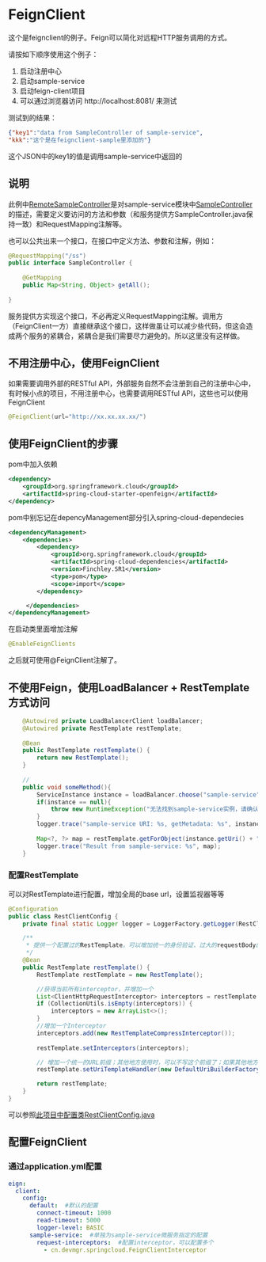 FeignClient
=======================
这个是feignclient的例子。Feign可以简化对远程HTTP服务调用的方式。

请按如下顺序使用这个例子：

1. 启动注册中心
2. 启动sample-service
3. 启动feign-client项目
4. 可以通过浏览器访问 http://localhost:8081/ 来测试

测试到的结果：

```json
{"key1":"data from SampleController of sample-service",
"kkk":"这个是在feignclient-sample里添加的"}
```
这个JSON中的key1的值是调用sample-service中返回的 

## 说明
此例中[RemoteSampleController](./src/main/java/cn/devmgr/springcloud/RemoteSampleController.java)是对sample-service模块中[SampleController](../sample-service/src/main/java/cn/devmgr/springcloud/SampleController.java)的描述，需要定义要访问的方法和参数（和服务提供方SampleController.java保持一致）和RequestMapping注解等。

也可以公共出来一个接口，在接口中定义方法、参数和注解，例如：

```java
@RequestMapping("/ss")
public interface SampleController {
    
    @GetMapping
    public Map<String, Object> getAll();
    
}
```

服务提供方实现这个接口，不必再定义RequestMapping注解。调用方（FeignClient一方）直接继承这个接口，这样做虽让可以减少些代码，但这会造成两个服务的紧耦合，紧耦合是我们需要尽力避免的。所以这里没有这样做。 

## 不用注册中心，使用FeignClient
如果需要调用外部的RESTful API，外部服务自然不会注册到自己的注册中心中，有时候小点的项目，不用注册中心，也需要调用RESTful API，这些也可以使用FeignClient

```java
@FeignClient(url="http://xx.xx.xx.xx/")
```
## 使用FeignClient的步骤
pom中加入依赖

```xml
<dependency>
    <groupId>org.springframework.cloud</groupId>
    <artifactId>spring-cloud-starter-openfeign</artifactId>
</dependency>
```
pom中别忘记在depencyManagement部分引入spring-cloud-dependecies

```xml
<dependencyManagement>
    <dependencies>
        <dependency>
            <groupId>org.springframework.cloud</groupId>
            <artifactId>spring-cloud-dependencies</artifactId>
            <version>Finchley.SR1</version>
            <type>pom</type>
            <scope>import</scope>
        </dependency>

     </dependencies>
</dependencyManagement>
```
在启动类里面增加注解

```java
@EnableFeignClients
```

之后就可使用@FeignClient注解了。

## 不使用Feign，使用LoadBalancer + RestTemplate方式访问

```java
    @Autowired private LoadBalancerClient loadBalancer;
    @Autowired private RestTemplate restTemplate;
    
    @Bean
    public RestTemplate restTemplate() {
        return new RestTemplate();
    }
 
    //
    public void someMethod(){
        ServiceInstance instance = loadBalancer.choose("sample-service");
        if(instance == null){
            throw new RuntimeException("无法找到sample-service实例，请确认服务是否启动。");
        }
        logger.trace("sample-service URI: %s, getMetadata: %s", instance.getUri(), instance.getMetadata());
        
        Map<?, ?> map = restTemplate.getForObject(instance.getUri() + "/ss", Map.class);
        logger.trace("Result from sample-service: %s", map);
    }
```
### 配置RestTemplate

可以对RestTemplate进行配置，增加全局的base url，设置监视器等等

```java
@Configuration
public class RestClientConfig {
    private final static Logger logger = LoggerFactory.getLogger(RestClientConfig.class);

    /**
     * 提供一个配置过的RestTemplate。可以增加统一的身份验证、过大的requestBody的压缩等等功能
     */
    @Bean
    public RestTemplate restTemplate() {
        RestTemplate restTemplate = new RestTemplate();

        //获得当前所有interceptor，并增加一个
        List<ClientHttpRequestInterceptor> interceptors = restTemplate.getInterceptors();
        if (CollectionUtils.isEmpty(interceptors)) {
            interceptors = new ArrayList<>();
        }
        //增加一个Interceptor
        interceptors.add(new RestTemplateCompressInterceptor());
        
        restTemplate.setInterceptors(interceptors);

        // 增加一个统一的URL前缀；其他地方使用时，可以不写这个前缀了；如果其他地方以http://开头会自动不用这个前缀
        restTemplate.setUriTemplateHandler(new DefaultUriBuilderFactory("http://localhost:8080"));

        return restTemplate;
    }
}
```

可以参照[此项目中配置类RestClientConfig.java](./src/main/java/cn/devmgr/springcloud/RestClientConfig.java)

## 配置FeignClient

### 通过application.yml配置

```yml
eign:
  client:
    config:
      default:  #默认的配置
        connect-timeout: 1000
        read-timeout: 5000
        logger-level: BASIC
      sample-service:  #单独为sample-service微服务指定的配置
        request-interceptors:  #配置interceptor，可以配置多个
          - cn.devmgr.springcloud.FeignClientInterceptor

```

